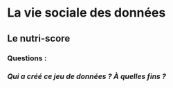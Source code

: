 # **La vie sociale des données**
## Le nutri-score
### **Questions** : 
### *Qui a créé ce jeu de données ? À quelles fins ?*


